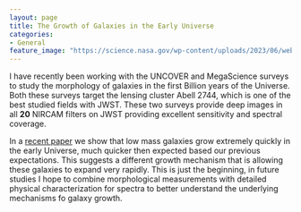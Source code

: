 ```yaml
---
layout: page
title: The Growth of Galaxies in the Early Universe
categories:
- General
feature_image: "https://science.nasa.gov/wp-content/uploads/2023/06/webb-universe-timeline-jpeg.webp?w=2048&format=webp"
---
```


I have recently been working with the UNCOVER and MegaScience surveys to study the morphology of galaxies in the first Billion years of the Universe. Both these surveys target the lensing cluster Abell 2744, which is one of the best studied fields with JWST. These two surveys provide deep images in all **20** NIRCAM filters on JWST providing excellent sensitivity and spectral coverage. 

In a [recent paper](https://arxiv.org/abs/2412.06957) we show that low mass galaxies grow extremely quickly in the early Universe, much quicker then expected based our previous expectations. This suggests a different growth mechanism that is allowing these galaxies to expand very rapidly. This is just the beginning, in future studies I hope to combine morphological measurements with detailed physical characterization for spectra to better understand the underlying mechanisms fo galaxy growth.